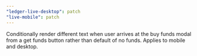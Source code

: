 ```yaml
---
"ledger-live-desktop": patch
"live-mobile": patch
---
```


Conditionally render different text when user arrives at the buy funds modal from a get funds button rather than default of no funds. Applies to mobile and desktop.
